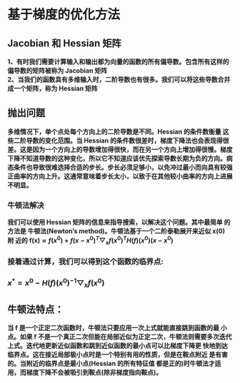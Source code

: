 # 基于梯度的优化方法
## Jacobian 和 Hessian 矩阵
**1、有时我们需要计算输入和输出都为向量的函数的所有偏导数。包含所有这样的偏导数的矩阵被称为 Jacobian 矩阵  
2、当我们的函数具有多维输入时，二阶导数也有很多。我们可以将这些导数合并 成一个矩阵，称为 Hessian 矩阵**  
## 抛出问题
**多维情况下，单个点处每个方向上的二阶导数是不同。Hessian 的条件数衡量 这些二阶导数的变化范围。当 Hessian 的条件数很差时，梯度下降法也会表现得很
差。这是因为一个方向上的导数增加得很快，而在另一个方向上增加得很慢。梯度 下降不知道导数的这种变化，所以它不知道应该优先探索导数长期为负的方向。病 态条件也导致很难选择合适的步长。步长必须足够小，以免冲过最小而向具有较强 正曲率的方向上升。这通常意味着步长太小，以致于在其他较小曲率的方向上进展 不明显。**  
### 牛顿法解决
**我们可以使用 Hessian 矩阵的信息来指导搜索，以解决这个问题。其中最简单 的方法是 牛顿法(Newton’s method)。牛顿法基于一个二阶泰勒展开来近似 x(0) 附 近的 f(x)$\approx f(x^{0}) + f(x-x^{0})^{T}\bigtriangledown _{x}f(x^{0})^{T}H(f)(x^{0})(x-x^{0})$**  
### 接着通过计算，我们可以得到这个函数的临界点:
### $x^{*}=x^{0}-H(f)(x^{0})^{-1}\bigtriangledown _{x}f(x^{0})$
## 牛顿法特点：
**当 f 是一个正定二次函数时，牛顿法只要应用一次上式就能直接跳到函数的最 小点。如果 f 不是一个真正二次但能在局部近似为正定二次，牛顿法则需要多次迭代上式。迭代地更新近似函数和跳到近似函数的最小点可以比梯度下降更 快地到达临界点。这在接近局部极小点时是一个特别有用的性质，但是在鞍点附近 是有害的。当附近的临界点是最小点(Hessian 的所有特征值 都是正的)时牛顿法才适用，而梯度下降不会被吸引到鞍点(除非梯度指向鞍点)。**

